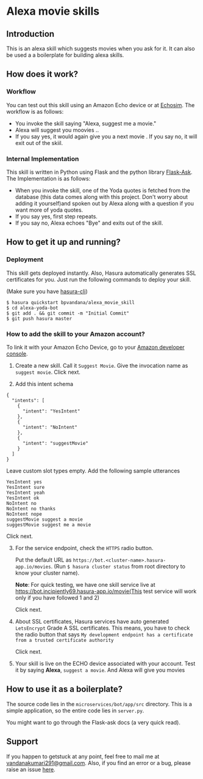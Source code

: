 # Alexa movie skills

## Introduction

This is an alexa skill which suggests movies  when you ask for it. It can also be used a a boilerplate for building alexa skills.

## How does it work?

### Workflow
You can test out this skill using an Amazon Echo device or at [Echosim](https://echosim.io). The workflow is as follows:
- You invoke the skill saying "Alexa, suggest me a movie."
- Alexa will suggest you moovies ..
- If you say yes, it would again give you a next movie  . If you say no, it will exit out of the skiil.

### Internal Implementation

This skill is written in Python using Flask and the python library [Flask-Ask](https://github.com/johnwheeler/flask-ask). The Implementation is as follows:
- When you invoke the skill, one of the Yoda quotes is fetched from the database (this data comes along with this project. Don't worry about adding it yourself)and spoken out by Alexa along with a question if you want more of yoda quotes.
- If you say yes, first step repeats.
- If you say no, Alexa echoes "Bye" and exits out of the skill.

## How to get it up and running?

### Deployment
This skill gets deployed instantly. Also, Hasura automatically generates SSL certificates for you. Just run the following commands to deploy your skill.

(Make sure you have [hasura-cli](https://docs.hasura.io/0.15/manual/install-hasura-cli.html))

```
$ hasura quickstart bpvandana/alexa_movie_skill
$ cd alexa-yoda-bot
$ git add . && git commit -m "Initial Commit"
$ git push hasura master
```

### How to add the skill to your Amazon account?

To link it with your Amazon Echo Device, go to your [Amazon developer console](https://developer.amazon.com/edw/home.html#/skills).

1. Create a new skill. Call it `Suggest Movie`. Give the invocation name as `suggest movie`. Click next.

2. Add this intent schema
```
{
  "intents": [
    {
      "intent": "YesIntent"
    },
    {
      "intent": "NoIntent"
    },
    {
      "intent": "suggestMovie"
    }
  ]
}
```

Leave custom slot types empty. Add the following sample utterances

```
YesIntent yes
YesIntent sure
YesIntent yeah
YesIntent ok
NoIntent no
NoIntent no thanks
NoIntent nope
suggestMovie suggest a movie
suggestMovie suggest me a movie
```

   Click next.

3. For the service endpoint, check the `HTTPS` radio button.

	Put the default URL as `https://bot.<cluster-name>.hasura-app.io/movies`. (Run `$ hasura cluster status` from root directory to know your cluster name).

	**Note**: For quick testing, we have one skill service live at https://bot.incipiently69.hasura-app.io/movie(This test service will work only if you have followed 1 and 2)

	Click next.

4. About SSL certificates, Hasura services have auto generated `LetsEncrypt` Grade A SSL certificates. This means, you have to check the radio button that says `My development endpoint has a certificate from a trusted certificate authority`

	Click next.

5. Your skill is live on the ECHO device associated with your account. Test it by saying **Alexa**, `suggest a movie`. And Alexa will give you movies

## How to use it as a boilerplate?

The source code lies in the `microservices/bot/app/src` directory. This is a simple application, so the entire code lies in `server.py`.

You might want to go through the Flask-ask docs (a very quick read).

## Support

If you happen to getstuck at any point, feel free to mail me at vandanakumari291@gmail.com. Also, if you find an error or a bug, please raise an issue [here](https://github.com/bpvandana/alexa-movie-skill).
